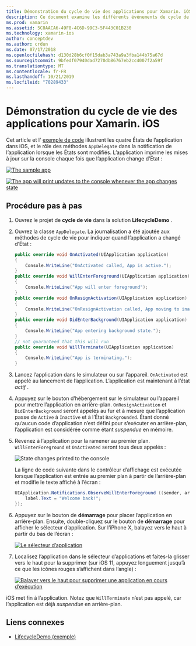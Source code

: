 ```yaml
---
title: Démonstration du cycle de vie des applications pour Xamarin. iOS
description: Ce document examine les différents événements de cycle de vie gérés par le délégué d’application dans une application iOS, en expliquant quand et comment ces événements sont gérés.
ms.prod: xamarin
ms.assetid: 5C8AACA6-49F8-4C6D-99C3-5F443C01B230
ms.technology: xamarin-ios
author: conceptdev
ms.author: crdun
ms.date: 07/17/2018
ms.openlocfilehash: d130d28b6cf0f15dab3a743a9a3fba144b75a67d
ms.sourcegitcommit: 9bfedf07940dad7270db86767eb2cc4007f2a59f
ms.translationtype: MT
ms.contentlocale: fr-FR
ms.lasthandoff: 10/21/2019
ms.locfileid: "70289433"
---
```

# <a name="application-lifecycle-demo-for-xamarinios"></a>Démonstration du cycle de vie des applications pour Xamarin. iOS

Cet article et l' [exemple de code](https://docs.microsoft.com/samples/xamarin/ios-samples/lifecycledemo) illustrent les quatre États de l’application dans iOS, et le rôle des méthodes `AppDelegate` dans la notification de l’application lorsque les États sont modifiés. L’application imprime les mises à jour sur la console chaque fois que l’application change d’État :

[![](application-lifecycle-demo-images/image3-sml.png "The sample app")](application-lifecycle-demo-images/image3.png#lightbox)

[![](application-lifecycle-demo-images/image4.png "The app will print updates to the console whenever the app changes state")](application-lifecycle-demo-images/image4.png#lightbox)

## <a name="walkthrough"></a>Procédure pas à pas

1. Ouvrez le projet de **cycle de vie** dans la solution **LifecycleDemo** .
1. Ouvrez la classe `AppDelegate`. La journalisation a été ajoutée aux méthodes de cycle de vie pour indiquer quand l’application a changé d’État :

    ```csharp
    public override void OnActivated(UIApplication application)
    {
        Console.WriteLine("OnActivated called, App is active.");
    }
    public override void WillEnterForeground(UIApplication application)
    {
        Console.WriteLine("App will enter foreground");
    }
    public override void OnResignActivation(UIApplication application)
    {
        Console.WriteLine("OnResignActivation called, App moving to inactive state.");
    }
    public override void DidEnterBackground(UIApplication application)
    {
        Console.WriteLine("App entering background state.");
    }
    // not guaranteed that this will run
    public override void WillTerminate(UIApplication application)
    {
        Console.WriteLine("App is terminating.");
    }
    ```

1. Lancez l’application dans le simulateur ou sur l’appareil. `OnActivated` est appelé au lancement de l’application. L’application est maintenant à l’état _actif_ .
1. Appuyez sur le bouton d’hébergement sur le simulateur ou l’appareil pour mettre l’application en arrière-plan. `OnResignActivation` et `DidEnterBackground` seront appelés au fur et à mesure que l’application passe de `Active` à `Inactive` et à l’État `Backgrounded`. Étant donné qu’aucun code d’application n’est défini pour s’exécuter en arrière-plan, l’application est considérée comme étant _suspendue_ en mémoire.
1. Revenez à l’application pour la ramener au premier plan. `WillEnterForeground` et `OnActivated` seront tous deux appelés :

    ![](application-lifecycle-demo-images/image4.png "State changes printed to the console")

    La ligne de code suivante dans le contrôleur d’affichage est exécutée lorsque l’application est entrée au premier plan à partir de l’arrière-plan et modifie le texte affiché à l’écran :

    ```csharp
    UIApplication.Notifications.ObserveWillEnterForeground ((sender, args) => {
        label.Text = "Welcome back!";
    });
    ```

1. Appuyez sur le bouton de **démarrage** pour placer l’application en arrière-plan. Ensuite, double-cliquez sur le bouton de **démarrage** pour afficher le sélecteur d’application. Sur l’iPhone X, balayez vers le haut à partir du bas de l’écran :

    [![Le sélecteur d’application](application-lifecycle-demo-images/app-switcher-sml.png "Le sélecteur d’application")](application-lifecycle-demo-images/app-switcher.png#lightbox)
  
1. Localisez l’application dans le sélecteur d’applications et faites-la glisser vers le haut pour la supprimer (sur iOS 11, appuyez longuement jusqu’à ce que les icônes rouges s’affichent dans l’angle) :

    [![Balayer vers le haut pour supprimer une application en cours d’exécution](application-lifecycle-demo-images/app-switcher-swipe-sml.png "Balayer vers le haut pour supprimer une application en cours d’exécution")](application-lifecycle-demo-images/app-switcher-swipe.png#lightbox)

iOS met fin à l’application. Notez que `WillTerminate` n’est pas appelé, car l’application est déjà _suspendue_ en arrière-plan.

## <a name="related-links"></a>Liens connexes

- [LifecycleDemo (exemple)](https://docs.microsoft.com/samples/xamarin/ios-samples/lifecycledemo)
